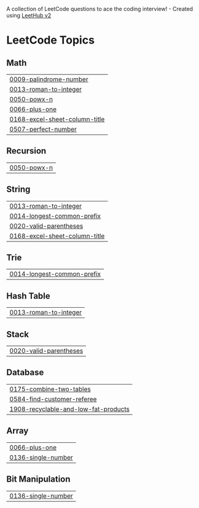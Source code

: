 A collection of LeetCode questions to ace the coding interview! - Created using [LeetHub v2](https://github.com/arunbhardwaj/LeetHub-2.0)
<!---LeetCode Topics Start-->
# LeetCode Topics
## Math
|  |
| ------- |
| [0009-palindrome-number](https://github.com/vedatkoylahisar/leetcode-problems/tree/master/0009-palindrome-number) |
| [0013-roman-to-integer](https://github.com/vedatkoylahisar/leetcode-problems/tree/master/0013-roman-to-integer) |
| [0050-powx-n](https://github.com/vedatkoylahisar/leetcode-problems/tree/master/0050-powx-n) |
| [0066-plus-one](https://github.com/vedatkoylahisar/leetcode-problems/tree/master/0066-plus-one) |
| [0168-excel-sheet-column-title](https://github.com/vedatkoylahisar/leetcode-problems/tree/master/0168-excel-sheet-column-title) |
| [0507-perfect-number](https://github.com/vedatkoylahisar/leetcode-problems/tree/master/0507-perfect-number) |
## Recursion
|  |
| ------- |
| [0050-powx-n](https://github.com/vedatkoylahisar/leetcode-problems/tree/master/0050-powx-n) |
## String
|  |
| ------- |
| [0013-roman-to-integer](https://github.com/vedatkoylahisar/leetcode-problems/tree/master/0013-roman-to-integer) |
| [0014-longest-common-prefix](https://github.com/vedatkoylahisar/leetcode-problems/tree/master/0014-longest-common-prefix) |
| [0020-valid-parentheses](https://github.com/vedatkoylahisar/leetcode-problems/tree/master/0020-valid-parentheses) |
| [0168-excel-sheet-column-title](https://github.com/vedatkoylahisar/leetcode-problems/tree/master/0168-excel-sheet-column-title) |
## Trie
|  |
| ------- |
| [0014-longest-common-prefix](https://github.com/vedatkoylahisar/leetcode-problems/tree/master/0014-longest-common-prefix) |
## Hash Table
|  |
| ------- |
| [0013-roman-to-integer](https://github.com/vedatkoylahisar/leetcode-problems/tree/master/0013-roman-to-integer) |
## Stack
|  |
| ------- |
| [0020-valid-parentheses](https://github.com/vedatkoylahisar/leetcode-problems/tree/master/0020-valid-parentheses) |
## Database
|  |
| ------- |
| [0175-combine-two-tables](https://github.com/vedatkoylahisar/leetcode-problems/tree/master/0175-combine-two-tables) |
| [0584-find-customer-referee](https://github.com/vedatkoylahisar/leetcode-problems/tree/master/0584-find-customer-referee) |
| [1908-recyclable-and-low-fat-products](https://github.com/vedatkoylahisar/leetcode-problems/tree/master/1908-recyclable-and-low-fat-products) |
## Array
|  |
| ------- |
| [0066-plus-one](https://github.com/vedatkoylahisar/leetcode-problems/tree/master/0066-plus-one) |
| [0136-single-number](https://github.com/vedatkoylahisar/leetcode-problems/tree/master/0136-single-number) |
## Bit Manipulation
|  |
| ------- |
| [0136-single-number](https://github.com/vedatkoylahisar/leetcode-problems/tree/master/0136-single-number) |
<!---LeetCode Topics End-->